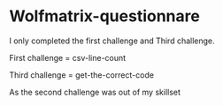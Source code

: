 # Wolfmatrix-questionnare

I only completed the first challenge and Third challenge.

First challenge = csv-line-count

Third challenge = get-the-correct-code

As the second challenge was out of my skillset
